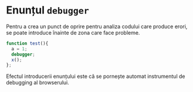 # Enunțul `debugger`

Pentru a crea un punct de oprire pentru analiza codului care produce erori, se poate introduce înainte de zona care face probleme.

```javascript
function test(){
  a = 1;
  debugger;
  x();
};
```

Efectul introducerii enunțului este că se pornește automat instrumentul de debugging al browserului.
